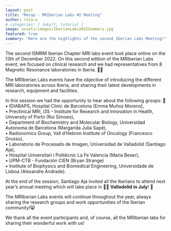 ```yaml
---
layout: post
title: "Recap - MRIberian Labs #2 Meeting"
author: rita-o
# categories: [ Jekyll, tutorial ]
image: assets/images/IberianLabs2022Summary.jpg
featured: true
summary: "Here are the highlights of the second Iberian Labs Meeting!"
---
```


The second ISMRM Iberian Chapter MRI labs event took place online on the 13th of December 2022. On this second edition of the MRIberian Labs event, 
we focused on clinical research and we had representatives from 8 Magnetic Resonance laboratories in Iberia. 🧲🐭  

The MRIberian Labs events have the objective of introducing the different MRI laboratories across Iberia, and sharing their latest developments in research, equipment 
and facilities. 
 
In this session we had the opportunity to hear about the following groups: 🎤   
•	IDIABAPS, Hospital Clinic de Barcelona (Emma Muñoz Moreno),   
•	Preclinical MRI, i3S - Institute for Research and Innovation in Health, University of Porto (Rui Simoes),   
•	Department of Biochemistry and Molecular Biology, Universidad Autonoma de Barcelona (Margarida Julia Sapé),  
•	Radionomics Group, Vall d’Hebron Institute of Oncology (Francesco Grussu),  
•	Laboratorio de Procesado de Imagen, Universidad de Valladolid (Santiago Aja),   
•	Hospital Universitari i Politècnic La Fe Valencia (Maria Beser),   
•	UPM-CTB - Fundación CIEN (Bryan Strange)   
•	Institute of Biophysics and Biomedical Engineering, Universidade de Lisboa (Alexandre Andrade).  

At the end of the session, Santiago Aja invited all the Iberians to attend next year’s annual meeting which will take place in 🥁🥁 **Vallodolid in July**!  🥳

The MRIberian Labs events will continue throughout the year, always sharing the research groups and work opportunities of the Iberian community!😸 

We thank all the event participants and, of course, all the MRIberian labs for sharing their wonderful work with us!  
